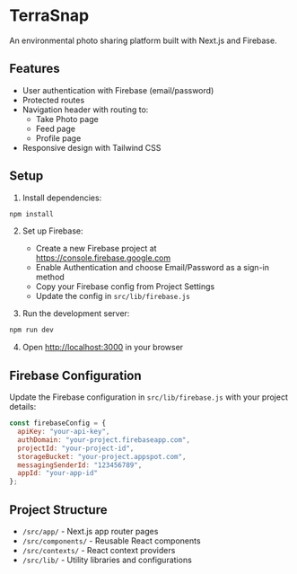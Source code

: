 # TerraSnap

An environmental photo sharing platform built with Next.js and Firebase.

## Features

- User authentication with Firebase (email/password)
- Protected routes
- Navigation header with routing to:
  - Take Photo page
  - Feed page
  - Profile page
- Responsive design with Tailwind CSS

## Setup

1. Install dependencies:
```bash
npm install
```

2. Set up Firebase:
   - Create a new Firebase project at https://console.firebase.google.com
   - Enable Authentication and choose Email/Password as a sign-in method
   - Copy your Firebase config from Project Settings
   - Update the config in `src/lib/firebase.js`

3. Run the development server:
```bash
npm run dev
```

4. Open [http://localhost:3000](http://localhost:3000) in your browser

## Firebase Configuration

Update the Firebase configuration in `src/lib/firebase.js` with your project details:

```javascript
const firebaseConfig = {
  apiKey: "your-api-key",
  authDomain: "your-project.firebaseapp.com", 
  projectId: "your-project-id",
  storageBucket: "your-project.appspot.com",
  messagingSenderId: "123456789",
  appId: "your-app-id"
};
```

## Project Structure

- `/src/app/` - Next.js app router pages
- `/src/components/` - Reusable React components
- `/src/contexts/` - React context providers
- `/src/lib/` - Utility libraries and configurations
